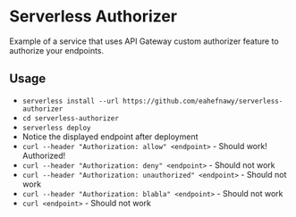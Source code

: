 # Serverless Authorizer
Example of a service that uses API Gateway custom authorizer feature to authorize your endpoints.

## Usage

* `serverless install --url https://github.com/eahefnawy/serverless-authorizer`
* `cd serverless-authorizer`
* `serverless deploy`
* Notice the displayed endpoint after deployment
* `curl --header "Authorization: allow" <endpoint>` - Should work! Authorized!
* `curl --header "Authorization: deny" <endpoint>` - Should not work
* `curl --header "Authorization: unauthorized" <endpoint>` - Should not work
* `curl --header "Authorization: blabla" <endpoint>` - Should not work
* `curl <endpoint>` - Should not work
